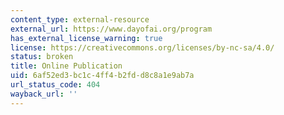 ```yaml
---
content_type: external-resource
external_url: https://www.dayofai.org/program
has_external_license_warning: true
license: https://creativecommons.org/licenses/by-nc-sa/4.0/
status: broken
title: Online Publication
uid: 6af52ed3-bc1c-4ff4-b2fd-d8c8a1e9ab7a
url_status_code: 404
wayback_url: ''
---
```

